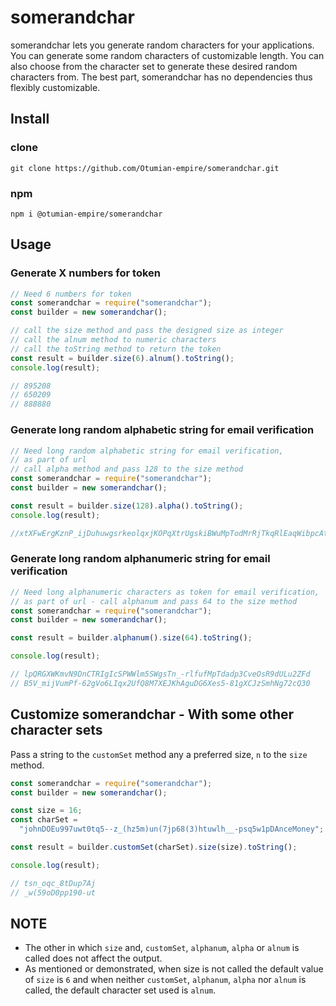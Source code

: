 # somerandchar

<!-- [![Publish](https://github.com/Otumian-empire/somerandchar/actions/workflows/publish.yml/badge.svg)](https://github.com/Otumian-empire/somerandchar/actions/workflows/publish.yml) -->

somerandchar lets you generate random characters for your applications. You can generate some random characters of customizable length. You can also choose from the character set to generate these desired random characters from. The best part, somerandchar has no dependencies thus flexibly customizable.

## Install

### clone

`git clone https://github.com/Otumian-empire/somerandchar.git`

### npm

`npm i @otumian-empire/somerandchar`

## Usage

### Generate X numbers for token

```javascript
// Need 6 numbers for token
const somerandchar = require("somerandchar");
const builder = new somerandchar();

// call the size method and pass the designed size as integer
// call the alnum method to numeric characters
// call the toString method to return the token
const result = builder.size(6).alnum().toString();
console.log(result);

// 895208
// 650209
// 888880
```

### Generate long random alphabetic string for email verification

```javascript
// Need long random alphabetic string for email verification,
// as part of url
// call alpha method and pass 128 to the size method
const somerandchar = require("somerandchar");
const builder = new somerandchar();

const result = builder.size(128).alpha().toString();
console.log(result);

//xtXFwErgKznP_ijDuhuwgsrkeolqxjKOPqXtrUgskiBWuMpTodMrRjTkqRlEaqWibpcAtFkt_VVHCZuAqncKwthUtvK_kRmzFPRkAVo_noPNo-WQxipikVxZzFTvxevm
```

### Generate long random alphanumeric string for email verification

```javascript
// Need long alphanumeric characters as token for email verification,
// as part of url - call alphanum and pass 64 to the size method
const somerandchar = require("somerandchar");
const builder = new somerandchar();

const result = builder.alphanum().size(64).toString();

console.log(result);

// lpQRGXWKmvN9DnCTRIgIcSPWWlm5SWgsTn_-rlfufMpTdadp3CveOsR9dULu2ZFd
// B5V_mijVumPf-62gVo6LIqx2UfQ8M7XEJKhAguDG6Xes5-81gXCJzSmhNg72cQ30
```

## Customize somerandchar - With some other character sets

Pass a string to the `customSet` method any a preferred size, `n` to the `size` method.

```javascript
const somerandchar = require("somerandchar");
const builder = new somerandchar();

const size = 16;
const charSet =
  "johnDOEu997uwt0tq5--z_(hz5m)un(7jp68(3)htuwlh__-psq5w1pDAnceMoney";

const result = builder.customSet(charSet).size(size).toString();

console.log(result);

// tsn_oqc_8tDup7Aj
// _w(59oD0pp190-ut
```

## NOTE

- The other in which `size` and, `customSet`, `alphanum`, `alpha` or `alnum` is called does not affect the output.
- As mentioned or demonstrated, when size is not called the default value of `size` is `6` and when neither `customSet`, `alphanum`, `alpha` nor `alnum` is called, the default character set used is `alnum`.
